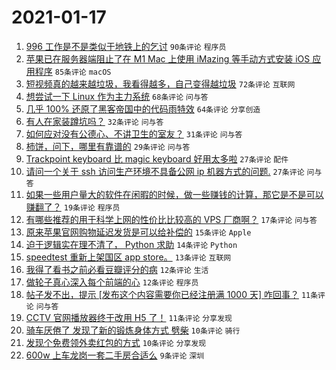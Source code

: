 # 2021-01-17

1. [996 工作是不是类似于地铁上的乞讨](https://www.v2ex.com/t/745439) `90条评论` `程序员`
1. [苹果已在服务器端阻止了在 M1 Mac 上使用 iMazing 等手动方式安装 iOS 应用程序](https://www.v2ex.com/t/745449) `85条评论` `macOS`
1. [短视频真的越来越垃圾，我看得越多，自己变得越垃圾](https://www.v2ex.com/t/745432) `72条评论` `互联网`
1. [想尝试一下 Linux 作为主力系统](https://www.v2ex.com/t/745492) `68条评论` `问与答`
1. [几乎 100% 还原了黑客帝国中的代码雨特效](https://www.v2ex.com/t/745451) `64条评论` `分享创造`
1. [有人在家装蹲坑吗？](https://www.v2ex.com/t/745514) `32条评论` `问与答`
1. [如何应对没有公德心、不讲卫生的室友？](https://www.v2ex.com/t/745487) `31条评论` `问与答`
1. [柿饼，问下，哪里有靠谱的](https://www.v2ex.com/t/745411) `29条评论` `问与答`
1. [Trackpoint keyboard 比 magic keyboard 好用太多啦](https://www.v2ex.com/t/745481) `27条评论` `配件`
1. [请问一个关于 ssh 访问生产环境不具备公网 ip 机器方式的问题.](https://www.v2ex.com/t/745462) `27条评论` `问与答`
1. [如果一些用户量大的软件在闲暇的时候，做一些赚钱的计算，那它是不是可以赚翻了？](https://www.v2ex.com/t/745534) `19条评论` `程序员`
1. [有哪些推荐的用于科学上网的性价比比较高的 VPS 厂商啊？](https://www.v2ex.com/t/745547) `17条评论` `问与答`
1. [原来苹果官网购物延迟发货是可以给补偿的](https://www.v2ex.com/t/745483) `15条评论` `Apple`
1. [迫于逻辑实在理不清了， Python 求助](https://www.v2ex.com/t/745559) `14条评论` `Python`
1. [speedtest 重新上架国区 app store。](https://www.v2ex.com/t/745409) `13条评论` `互联网`
1. [我得了看书之前必看豆瓣评分的病](https://www.v2ex.com/t/745516) `12条评论` `生活`
1. [做轮子真心深入每个前端的心](https://www.v2ex.com/t/745456) `12条评论` `程序员`
1. [帖子发不出，提示 [发布这个内容需要你已经注册满 1000 天] 咋回事？](https://www.v2ex.com/t/745486) `11条评论` `问与答`
1. [CCTV 官网播放器终于改用 H5 了！](https://www.v2ex.com/t/745463) `11条评论` `分享发现`
1. [骑车厌倦了 发现了新的锻炼身体方式 劈柴](https://www.v2ex.com/t/745542) `10条评论` `骑行`
1. [发现个免费领外卖红包的方式](https://www.v2ex.com/t/745444) `10条评论` `分享发现`
1. [600w 上车龙岗一套二手房合适么](https://www.v2ex.com/t/745531) `9条评论` `深圳`
